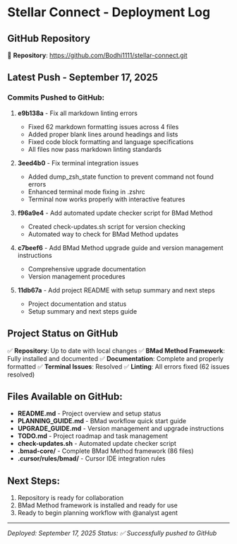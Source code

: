 # Stellar Connect - Deployment Log

## GitHub Repository
🔗 **Repository**: https://github.com/Bodhi1111/stellar-connect.git

## Latest Push - September 17, 2025

### Commits Pushed to GitHub:
1. **e9b138a** - Fix all markdown linting errors
   - Fixed 62 markdown formatting issues across 4 files
   - Added proper blank lines around headings and lists
   - Fixed code block formatting and language specifications
   - All files now pass markdown linting standards

2. **3eed4b0** - Fix terminal integration issues
   - Added dump_zsh_state function to prevent command not found errors
   - Enhanced terminal mode fixing in .zshrc
   - Terminal now works properly with interactive features

3. **f96a9e4** - Add automated update checker script for BMad Method
   - Created check-updates.sh script for version checking
   - Automated way to check for BMad Method updates

4. **c7beef6** - Add BMad Method upgrade guide and version management instructions
   - Comprehensive upgrade documentation
   - Version management procedures

5. **11db67a** - Add project README with setup summary and next steps
   - Project documentation and status
   - Setup summary and next steps guide

## Project Status on GitHub
✅ **Repository**: Up to date with local changes
✅ **BMad Method Framework**: Fully installed and documented
✅ **Documentation**: Complete and properly formatted
✅ **Terminal Issues**: Resolved
✅ **Linting**: All errors fixed (62 issues resolved)

## Files Available on GitHub:
- **README.md** - Project overview and setup status
- **PLANNING_GUIDE.md** - BMad workflow quick start guide
- **UPGRADE_GUIDE.md** - Version management and upgrade instructions
- **TODO.md** - Project roadmap and task management
- **check-updates.sh** - Automated update checker script
- **.bmad-core/** - Complete BMad Method framework (86 files)
- **.cursor/rules/bmad/** - Cursor IDE integration rules

## Next Steps:
1. Repository is ready for collaboration
2. BMad Method framework is installed and ready for use
3. Ready to begin planning workflow with @analyst agent

---
*Deployed: September 17, 2025*
*Status: ✅ Successfully pushed to GitHub*
